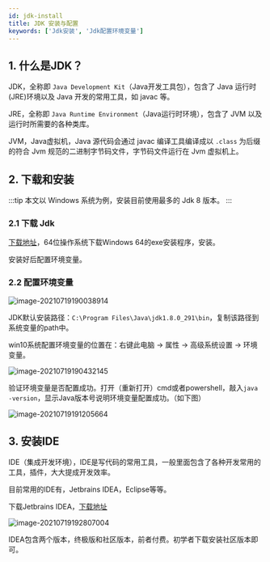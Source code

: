 ```yaml
---
id: jdk-install
title: JDK 安装与配置
keywords: ['Jdk安装', 'Jdk配置环境变量']
---
```


## 1. 什么是JDK？

JDK，全称即 `Java Development Kit`（Java开发工具包），包含了 Java 运行时(JRE)环境以及 Java 开发的常用工具，如 javac 等。

JRE，全称即 `Java Runtime Environment`（Java运行时环境），包含了 JVM 以及运行时所需要的各种类库。

JVM，Java虚拟机，Java 源代码会通过 javac 编译工具编译成以 `.class` 为后缀的符合 Jvm 规范的二进制字节码文件，字节码文件运行在 Jvm 虚拟机上。

## 2. 下载和安装

:::tip
本文以 Windows 系统为例，安装目前使用最多的 Jdk 8 版本。
:::

### 2.1 下载 Jdk

[下载地址](https://www.oracle.com/java/technologies/downloads/)，64位操作系统下载Windows 64的exe安装程序，安装。

安装好后配置环境变量。

### 2.2 配置环境变量

![image-20210719190038914](https://images.shiguangping.com/imgs/image-20210719190038914.png)

JDK默认安装路径：`C:\Program Files\Java\jdk1.8.0_291\bin`，复制该路径到系统变量的path中。

win10系统配置环境变量的位置在：右键此电脑 -> 属性 -> 高级系统设置 -> 环境变量。

![image-20210719190432145](https://images.shiguangping.com/imgs/image-20210719190432145.png)

验证环境变量是否配置成功。打开（重新打开）cmd或者powershell，敲入`java -version`，显示Java版本号说明环境变量配置成功。（如下图）

![image-20210719191205664](https://images.shiguangping.com/imgs/image-20210719191205664.png)



## 3. 安装IDE

IDE（集成开发环境），IDE是写代码的常用工具，一般里面包含了各种开发常用的工具，插件，大大提成开发效率。

目前常用的IDE有，Jetbrains IDEA，Eclipse等等。

下载Jetbrains IDEA，[下载地址](https://www.jetbrains.com/zh-cn/idea/download/#section=windows)

![image-20210719192807004](https://images.shiguangping.com/imgs/image-20210719192807004.png)

IDEA包含两个版本，终极版和社区版本，前者付费。初学者下载安装社区版本即可。

